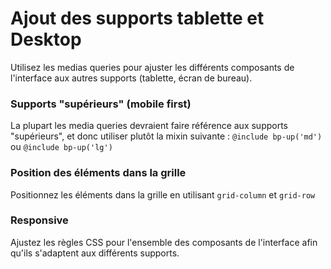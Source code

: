 # Ajout des supports tablette et Desktop

Utilisez les medias queries pour ajuster les différents composants de l'interface aux autres supports (tablette, écran de bureau).

### Supports "supérieurs" (mobile first)

La plupart les media queries devraient faire référence aux supports "supérieurs", et donc utiliser plutôt la mixin suivante :
`@include bp-up('md')` ou `@include bp-up('lg')`

### Position des éléments dans la grille

Positionnez les éléments dans la grille en utilisant `grid-column` et `grid-row`

### Responsive

Ajustez les règles CSS pour l'ensemble des composants de l'interface afin qu'ils s'adaptent aux différents supports.